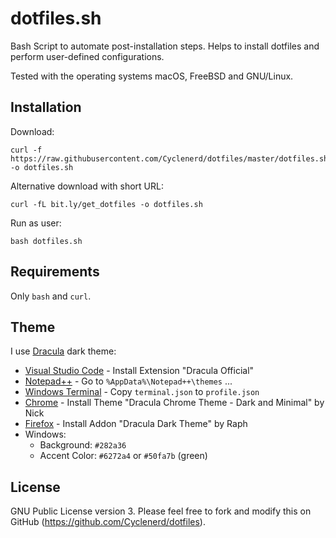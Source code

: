 # dotfiles.sh

Bash Script to automate post-installation steps. Helps to install dotfiles and perform user-defined configurations.

Tested with the operating systems macOS, FreeBSD and GNU/Linux.

## Installation

Download:

	curl -f https://raw.githubusercontent.com/Cyclenerd/dotfiles/master/dotfiles.sh -o dotfiles.sh

Alternative download with short URL:

	curl -fL bit.ly/get_dotfiles -o dotfiles.sh

Run as user:

	bash dotfiles.sh

## Requirements

Only `bash` and `curl`.

## Theme

I use [Dracula](https://draculatheme.com/) dark theme:

* [Visual Studio Code](https://draculatheme.com/visual-studio-code) - Install Extension "Dracula Official"
* [Notepad++](https://draculatheme.com/notepad-plus-plus) - Go to `%AppData%\Notepad++\themes` ...
* [Windows Terminal](https://draculatheme.com/windows-terminal) - Copy `terminal.json` to `profile.json`
* [Chrome](https://chrome.google.com/webstore/detail/dracula-chrome-theme-dark/gfapcejdoghpoidkfodoiiffaaibpaem) - Install Theme "Dracula Chrome Theme - Dark and Minimal" by Nick
* [Firefox](https://addons.mozilla.org/en-US/firefox/addon/dracula-dark-colorscheme/) - Install Addon "Dracula Dark Theme" by Raph
* Windows:
	* Background: `#282a36`
	* Accent Color: `#6272a4` or `#50fa7b` (green)

## License

GNU Public License version 3.
Please feel free to fork and modify this on GitHub (https://github.com/Cyclenerd/dotfiles).